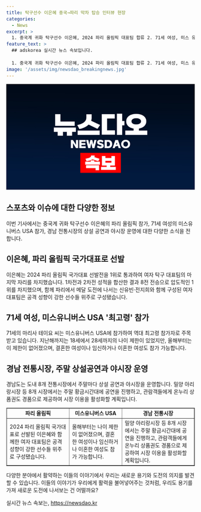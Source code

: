 ```yaml
---
title: 탁구선수 이은혜 중국→파리 막차 탑승 인터뷰 현장
categories:
  - News
excerpt: >
  1. 중국계 귀화 탁구선수 이은혜, 2024 파리 올림픽 대표팀 합류 2. 71세 여성, 미스 유니버스 USA 참가 최고령자로 주목 3. 경남 전통시장, 주말마다 상설 공연과 야시장 운영으로 활기 4. 2024 파리 올림픽에 도전하는 중국계 귀화 탁구선수, 71세 미스 유니버스 참가자, 경남 전통시장의 주말 활기를 만드는 상설 공연과 야시장 운영에 대한 이야기를 확인해보세요!
feature_text: >
  ## adskorea 실시간 뉴스 속보입니다.

  1. 중국계 귀화 탁구선수 이은혜, 2024 파리 올림픽 대표팀 합류 2. 71세 여성, 미스 유니버스 USA 참가 최고령자로 주목 3. 경남 전통시장, 주말마다 상설 공연과 야시장 운영으로 활기 4. 2024 파리 올림픽에 도전하는 중국계 귀화 탁구선수, 71세 미스 유니버스 참가자, 경남 전통시장의 주말 활기를 만드는 상설 공연과 야시장 운영에 대한 이야기를 확인해보세요!
image: '/assets/img/newsdao_breakingnews.jpg'
---
```


<p><img src="/assets/img/newsdao_breakingnews.jpg" alt="adskorea 속보" /></p>

<h2 data-ke-size="size26">스포츠와 이슈에 대한 다양한 정보</h2>

<p data-ke-size="size16">이번 기사에서는 중국계 귀화 탁구선수 이은혜의 파리 올림픽 참가, 71세 여성의 미스유니버스 USA 참가, 경남 전통시장의 상설 공연과 야시장 운영에 대한 다양한 소식을 전합니다.</p>

<h2 data-ke-size="size22">이은혜, 파리 올림픽 국가대표로 선발</h2>

<p data-ke-size="size16">이은혜는 2024 파리 올림픽 국가대표 선발전을 1위로 통과하여 여자 탁구 대표팀의 마지막 자리를 차지했습니다. 1차전과 2차전 성적을 합산한 결과 8전 전승으로 압도적인 1위를 차지했으며, 함께 파리에서 메달 도전에 나서는 신유빈·전지희와 함께 구성된 여자 대표팀은 공격 성향이 강한 선수들 위주로 구성됐습니다.</p>

<h2 data-ke-size="size22">71세 여성, 미스유니버스 USA '최고령' 참가</h2>

<p data-ke-size="size16">71세의 마리사 테이요 씨는 미스유니버스 USA에 참가하여 역대 최고령 참가자로 주목받고 있습니다. 지난해까지는 18세에서 28세까지의 나이 제한이 있었지만, 올해부터는 이 제한이 없어졌으며, 결혼한 여성이나 임신하거나 이혼한 여성도 참가 가능합니다.</p>

<h2 data-ke-size="size22">경남 전통시장, 주말 상설공연과 야시장 운영</h2>

<p data-ke-size="size16">경남도는 도내 8개 전통시장에서 주말마다 상설 공연과 야시장을 운영합니다. 밀양 아리랑시장 등 8개 시장에서는 주말 황금시간대에 공연을 진행하고, 관람객들에게 온누리 상품권도 경품으로 제공하여 시장 이용을 활성화할 계획입니다.</p>

<table style="width: 100%;" border="1">
<tbody>
<tr>
<td style="text-align: center; height: 17px;"><b>파리 올림픽</b></td>
<td style="text-align: center; height: 17px;"><b>미스유니버스 USA</b></td>
<td style="text-align: center; height: 17px;"><b>경남 전통시장</b></td>
</tr>
<tr>
<td style="text-align: left;">2024 파리 올림픽 국가대표로 선발된 이은혜와 함께한 여자 대표팀은 공격 성향이 강한 선수들 위주로 구성됐습니다.</td>
<td style="text-align: left;">올해부터는 나이 제한이 없어졌으며, 결혼한 여성이나 임신하거나 이혼한 여성도 참가 가능합니다.</td>
<td style="text-align: left;">밀양 아리랑시장 등 8개 시장에서는 주말 황금시간대에 공연을 진행하고, 관람객들에게 온누리 상품권도 경품으로 제공하여 시장 이용을 활성화할 계획입니다.</td>
</tr>
</tbody>
</table>

<p data-ke-size="size16">다양한 분야에서 활약하는 이들의 이야기에서 우리는 새로운 용기와 도전의 의지를 발견할 수 있습니다. 이들의 이야기가 우리에게 활력을 불어넣어주는 것처럼, 우리도 용기를 가져 새로운 도전에 나서보는 건 어떨까요?</p>
실시간 뉴스 속보는, <a href="https://newsdao.kr" rel="dofollow">https://newsdao.kr</a>



